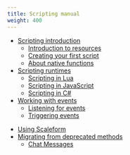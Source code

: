 ```yaml
---
title: Scripting manual
weight: 400
---
```


- [Scripting introduction](/scripting-manual/introduction)
    - [Introduction to resources](/scripting-manual/introduction/introduction-to-resources)
    - [Creating your first script](/scripting-manual/introduction/creating-your-first-script)
    - [About native functions](/scripting-manual/introduction/about-native-functions)
- [Scripting runtimes](/scripting-manual/runtimes)
    - [Scripting in Lua](/scripting-manual/runtimes/lua)
    - [Scripting in JavaScript](/scripting-manual/runtimes/javascript)
    - [Scripting in C#](/scripting-manual/runtimes/csharp)
- [Working with events](/scripting-manual/working-with-events)
  - [Listening for events](/scripting-manual/working-with-events/listening-for-events)
  - [Triggering events](/scripting-manual/working-with-events/triggering-events)
<!--    - [Using events](/scripting-manual/working-with-events/using-events) -->
<!--    - [Creating new events](/scripting-manual/working-with-event/creating-new-events) -->
<!--    - [Server-client communication](/scripting-manual/working-with-event/server-client-communication) -->
- [Using Scaleform](/scripting-manual/using-scaleform)
- [Migrating from deprecated methods](/scripting-manual/migrating-from-deprecated)
  - [Chat Messages](/scripting-manual/migrating-from-deprecated/chat-messages)
